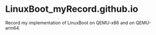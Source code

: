 # LinuxBoot_myRecord.github.io

Record my implementation of LinuxBoot on QEMU-x86 and on QEMU-arm64.
